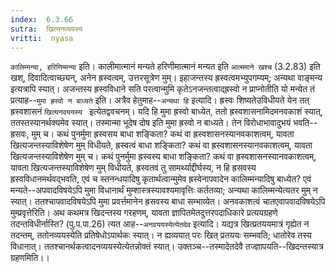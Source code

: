 ```yaml
---
index:  6.3.66
sutra:  खित्यनव्ययस्य
vritti:  nyasa
---
```


`कालिम्मन्या, हरिणिम्मन्या` इति। कालीमात्मानं मन्यते हरिणीमात्मानं मन्यत इति `आत्ममाने खश्च` (3.2.83) इति खश्, दिवादित्वाच्छ्यन्, अनेन ह्रस्वत्वम्, उत्तरसूत्रेण मुम्। इहाजन्तस्य ह्रस्वत्वमभ्युपगम्यम्; अन्यथा वाङ्मन्य इत्यत्रापि स्यात्। अजन्तस्य ह्रस्वविधाने सति परत्वान्मुमि कृतेऽनजन्तत्वाद्ह्रस्वो न प्राप्नोतीति यो मन्येत तं प्रत्याह--`मुमा ह्रस्वो न बाध्यते` इति। अत्रैव हेतुमाह--`अन्यथा हि` इत्यादि। ह्रस्वः शिष्यतेउविधीयते येन तत् ह्रस्वशासनं `खित्यनवययस्य ` इत्येतद्ववचनम्। यदि हि मुमा ह्रस्वो बाध्येत, ततो ह्रस्वशासनामिदमनवकाशं स्यात्, ततस्तस्यानर्थक्यमेव स्यात्। तस्मान्मा भूदेष दोष इति मुमा ह्रस्वो न बाध्यते। तेन विरोधाभावादुभयं भवति--ह्रसवः, मुम् च। कथं पुनर्मुमा ह्रस्वसय बाधा शङ्किता? कथं वा ह्रस्वशासनस्यानवकाशत्वम्, यावता खित्यजन्तस्याविशेषेण मुम् विधीयते, ह्रस्वत्वं बाधा शङ्किता? कथं वा ह्रस्वशासनस्यानवकाशत्वम्, यावता खित्यजन्तस्याविशेषेण मुम् च। कथं पुनर्मुमा ह्रस्वस्य बाधा शङ्किता? कथं वा ह्रस्वशासनस्यानवकाशत्वम्, यावता खित्यजन्तस्याविशेषेण मुम् विधीयते, ह्रस्वतवं तु सामर्थ्याद्दीर्घस्य, न हि ह्रसवस्य ह्रस्वविधानमर्थवद्भवति, एवं च स्तनन्धयादिषु कृतार्थत्वान्मुमेव ह्रस्वेनापवादेन कालिम्मन्यादिषु बाध्येत? एवं मन्यते--अपवादविषयेऽपि मुमा विधानार्थं मुम्शास्त्रस्यावश्यमावृत्तिः कर्ततव्या; अन्यथा कालिम्मन्येत्यतर मुम् न स्यात्। ततश्चापवादविषयेऽपि मुमा प्रवर्त्तमानेन ह्रसवस्य बाधा सम्भाव्येत। अनवकाशत्वं चातएवापवादविषयेऽपि मुम्प्रवृत्तेरिति। अथ कथमत्र खिदन्तस्य गरहणम्, यावता ज्ञापितमेतदुत्तरपदाधिकारे प्रत्ययग्रहणे तदन्तविधीर्नास्ति? (पु.प.पा.26) त्यत आह--`अनवययस्येत्येतदेव` इत्यादि। यद्यत्र खित्प्रतययमात्रं गृह्येत न तदन्तम्, ततोनव्ययस्येति प्रतिषेधोऽपार्थकः स्यात्। न ह्यव्ययात् परः खित् प्रतययः सम्भवति; धातोरेव तस्य विधानात्। ततश्चानर्थकत्वादनव्ययस्येत्येतन्नोक्तं स्यात्। उक्तञ्च--तस्मादेतदेवै तज्ज्ञापयति--खिदन्तस्यात्र ग्रहणमिति।।

